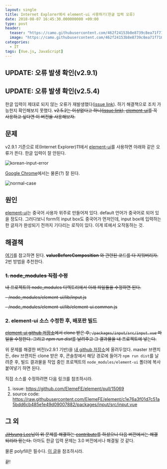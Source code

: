 ```yaml
---
layout: single
title: Internet Explorer에서 element-ui 사용하기(한글 입력 오류)
date: 2018-08-07 16:45:30.000000000 +09:00
type: post
header:
  teaser: "https://camo.githubusercontent.com/462f24153b8e8739c8ea71f7102585c4cb0e1575/68747470733a2f2f63646e2e7261776769742e636f6d2f456c656d6546452f656c656d656e742f6465762f656c656d656e745f6c6f676f2e737667"
  image: "https://camo.githubusercontent.com/462f24153b8e8739c8ea71f7102585c4cb0e1575/68747470733a2f2f63646e2e7261776769742e636f6d2f456c656d6546452f656c656d656e742f6465762f656c656d656e745f6c6f676f2e737667"
categories:
  - IT
tags: [Vue.js, JavaScript]
---
```


## UPDATE: 오류 발생 확인(v2.9.1)

## UPDATE: 오류 발생 확인(v2.5.4)

한글 입력이 제대로 되지 않는 오류가 재발생했다([issue link](https://github.com/ElemeFE/element/issues/11665#issuecomment-465379995)).
하기 해결책으로 조치 가능한지 확인해보지 못했다. ~~v2.5.2는 이상없다고 하니([issue link](https://github.com/ElemeFE/element/issues/11665#issuecomment-463073670)), [element-ui]를 꼭 사용하고 싶다면 이 버전을 사용해보자.~~

## 문제

v2.9.1 기준으로 IE(Internet Explorer)11에서 [element-ui]를 사용하면 아래와 같은 오류가 뜬다. 한글 입력이 잘 안된다.

![korean-input-error](https://user-images.githubusercontent.com/8110371/41639651-a22c6916-7499-11e8-93d8-cebf80eafb79.gif)

[Google Chrome]에서는 물론(?) 잘 된다.

![normal-case](https://user-images.githubusercontent.com/8110371/41639648-9f2073e8-7499-11e8-95a8-3ab6c1397107.gif)

## 원인

[element-ui]는 중국어 사용자 위주로 만들어져 있다. default 언어가 중국어로 되어 있을 정도다. 그러다보니 form의 input box도 중국어가 먼저인데, input box에 입력하는 한 글자가 완성되기 전까지 기다리는 로직이 있다. 이게 IE에서 오작동하는 것.

## 해결책

[여기](https://github.com/jhlee8804/element/commit/0c1d0b3d66c30d3182534a20ea706c951424e3a7?diff=unified)를 참고하면 된다. ~~**valueBeforeComposition** 와 관련된 코드를 다 지워버리자.~~ 2번 방법을 추천한다.

### ~~1. node_modules 직접 수정~~

~~내 프로젝트의 node_modules 디렉토리에서 아래 파일들을 수정하면 된다.~~

~~- /node_modules/element-ui/lib/input.js~~

~~- /node_modules/element-ui/lib/element-ui.common.js~~

### 2. element-ui 소스 수정한 후, 배포판 빌드

~~[element-ui github 저장소](https://github.com/ElemeFE/element)에서 clone 받은 후, `/packages/input/src/input.vue` 파일을 수정한다. 그리고 *npm run dist*를 날려주고 그 결과물을 내 프로젝트에 넣는다.~~

위 문제를 해결한 버전(v2.9.1 기반)을 [내 github 저장소](https://github.com/LoveMeWithoutAll/element)에 올려두었다. master 브랜치든, dev 브랜치든 clone 받은 후, 콘솔창에서 해당 경로에 들어가 `npm run dist`를 날려준 후, 빌드 결과물을 작업 중인 프로젝트의 `node_modules/element-ui` 폴더에 복사 붙여넣기 하면 된다.

직접 소스를 수정하려면 다음 링크를 참조하시라.

1. issue: https://github.com/ElemeFE/element/pull/15069
1. source code: https://raw.githubusercontent.com/ElemeFE/element/c1e76a3f01d7c51a5bdd6cb485e1e49d09007882/packages/input/src/input.vue

## 그 외

~~[JiHyung Lee](https://github.com/jhlee8804)님이 위 문제를 해결하는 [contribute](https://github.com/ElemeFE/element/issues/11665)를 하셨으니 다음 버전에서는 해결되리라 믿는다.~~
아마도 한글 입력 문제는 3.0 버전에서나 해결될 것 같다.

물론 polyfill은 필수다. [이 글](https://lovemewithoutall.github.io/it/vue-ie-support-with-es6-promise/)을 참조하시라.

끝!

[element-ui]: https://github.com/ElemeFE/element
[google chrome]: https://www.google.com/chrome/
